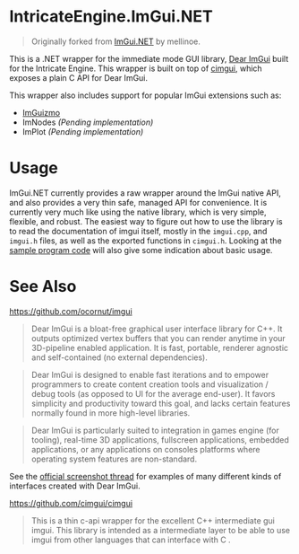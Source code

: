 # IntricateEngine.ImGui.NET

> Originally forked from [ImGui.NET](https://github.com/ImGuiNET/ImGui.NET) by mellinoe.

This is a .NET wrapper for the immediate mode GUI library, [Dear ImGui](https://github.com/ocornut/imgui) built for the Intricate Engine. This wrapper is built on top of [cimgui](https://github.com/cimgui/cimgui), which exposes a plain C API for Dear ImGui.

This wrapper also includes support for popular ImGui extensions such as:
- [ImGuizmo](https://github.com/CedricGuillemet/ImGuizmo)
- ImNodes *(Pending implementation)*
- ImPlot *(Pending implementation)*

# Usage

ImGui.NET currently provides a raw wrapper around the ImGui native API, and also provides a very thin safe, managed API for convenience. It is currently very much like using the native library, which is very simple, flexible, and robust. The easiest way to figure out how to use the library is to read the documentation of imgui itself, mostly in the `imgui.cpp`, and `imgui.h` files, as well as the exported functions in `cimgui.h`. Looking at the [sample program code](https://github.com/DnA-IntRicate/IntricateEngine.ImGui.NET/tree/master/src/SampleProgram) will also give some indication about basic usage.

# See Also

https://github.com/ocornut/imgui
> Dear ImGui is a bloat-free graphical user interface library for C++. It outputs optimized vertex buffers that you can render anytime in your 3D-pipeline enabled application. It is fast, portable, renderer agnostic and self-contained (no external dependencies).

> Dear ImGui is designed to enable fast iterations and to empower programmers to create content creation tools and visualization / debug tools (as opposed to UI for the average end-user). It favors simplicity and productivity toward this goal, and lacks certain features normally found in more high-level libraries.

> Dear ImGui is particularly suited to integration in games engine (for tooling), real-time 3D applications, fullscreen applications, embedded applications, or any applications on consoles platforms where operating system features are non-standard.

See the [official screenshot thread](https://github.com/ocornut/imgui/issues/123) for examples of many different kinds of interfaces created with Dear ImGui.

https://github.com/cimgui/cimgui
> This is a thin c-api wrapper for the excellent C++ intermediate gui imgui. This library is intended as a intermediate layer to be able to use imgui from other languages that can interface with C .
